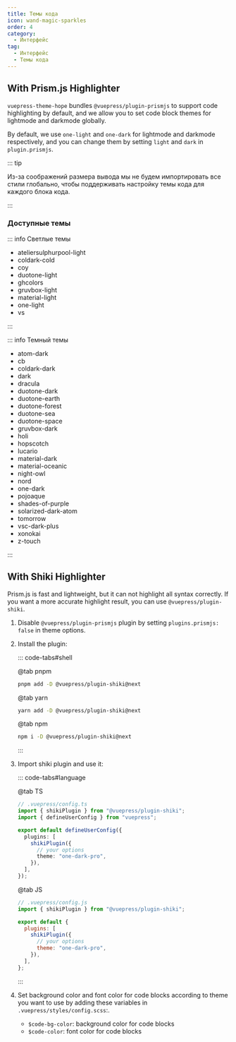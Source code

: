 ```yaml
---
title: Темы кода
icon: wand-magic-sparkles
order: 4
category:
  - Интерфейс
tag:
  - Интерфейс
  - Темы кода
---
```


## With Prism.js Highlighter

`vuepress-theme-hope` bundles `@vuepress/plugin-prismjs` to support code highlighting by default, and we allow you to set code block themes for lightmode and darkmode globally.

By default, we use `one-light` and `one-dark` for lightmode and darkmode respectively, and you can change them by setting `light` and `dark` in `plugin.prismjs`.

::: tip

Из-за соображений размера вывода мы не будем импортировать все стили глобально, чтобы поддерживать настройку темы кода для каждого блока кода.

:::

### Доступные темы

::: info Светлые темы

- ateliersulphurpool-light
- coldark-cold
- coy
- duotone-light
- ghcolors
- gruvbox-light
- material-light
- one-light
- vs

:::

::: info Темный темы

- atom-dark
- cb
- coldark-dark
- dark
- dracula
- duotone-dark
- duotone-earth
- duotone-forest
- duotone-sea
- duotone-space
- gruvbox-dark
- holi
- hopscotch
- lucario
- material-dark
- material-oceanic
- night-owl
- nord
- one-dark
- pojoaque
- shades-of-purple
- solarized-dark-atom
- tomorrow
- vsc-dark-plus
- xonokai
- z-touch

:::

## With Shiki Highlighter

Prism.js is fast and lightweight, but it can not highlight all syntax correctly. If you want a more accurate highlight result, you can use `@vuepress/plugin-shiki`.

1. Disable `@vuepress/plugin-prismjs` plugin by setting `plugins.prismjs: false` in theme options.

1. Install the plugin:

   ::: code-tabs#shell

   @tab pnpm

   ```bash
   pnpm add -D @vuepress/plugin-shiki@next
   ```

   @tab yarn

   ```bash
   yarn add -D @vuepress/plugin-shiki@next
   ```

   @tab npm

   ```bash
   npm i -D @vuepress/plugin-shiki@next
   ```

   :::

1. Import shiki plugin and use it:

   ::: code-tabs#language

   @tab TS

   ```ts
   // .vuepress/config.ts
   import { shikiPlugin } from "@vuepress/plugin-shiki";
   import { defineUserConfig } from "vuepress";

   export default defineUserConfig({
     plugins: [
       shikiPlugin({
         // your options
         theme: "one-dark-pro",
       }),
     ],
   });
   ```

   @tab JS

   ```js
   // .vuepress/config.js
   import { shikiPlugin } from "@vuepress/plugin-shiki";

   export default {
     plugins: [
       shikiPlugin({
         // your options
         theme: "one-dark-pro",
       }),
     ],
   };
   ```

   :::

1. Set background color and font color for code blocks according to theme you want to use by adding these variables in `.vuepress/styles/config.scss`:.

   - `$code-bg-color`: background color for code blocks
   - `$code-color`: font color for code blocks
